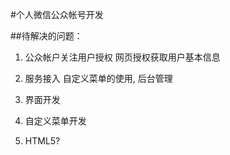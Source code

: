 #个人微信公众帐号开发

##待解决的问题：

1. 公众帐户关注用户授权
网页授权获取用户基本信息

2. 服务接入
自定义菜单的使用, 后台管理

3. 界面开发
4. 自定义菜单开发
5. HTML5?
